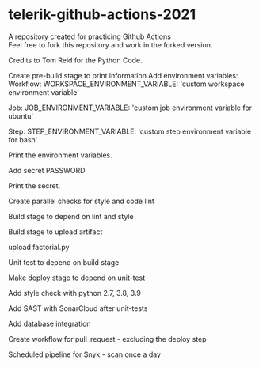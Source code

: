 # telerik-github-actions-2021
A repository created for practicing Github Actions  
Feel free to fork this repository and work in the forked version.

Credits to Tom Reid for the Python Code.

Create pre-build stage to print information
Add environment variables:
Workflow:
WORKSPACE_ENVIRONMENT_VARIABLE: 'custom workspace environment variable'

Job:
JOB_ENVIRONMENT_VARIABLE: 'custom job environment variable for ubuntu'

Step:
STEP_ENVIRONMENT_VARIABLE: 'custom step environment variable for bash'

Print the environment variables.

Add secret
PASSWORD


Print the secret.

Create parallel checks for style and code lint

Build stage to depend on lint and style

Build stage to upload artifact

upload factorial.py

Unit test to depend on build stage

Make deploy stage to depend on unit-test

Add style check with python 2.7, 3.8, 3.9

Add SAST with SonarCloud after unit-tests

Add database integration

Create workflow for pull_request - excluding the deploy step

Scheduled pipeline for Snyk - scan once a day
